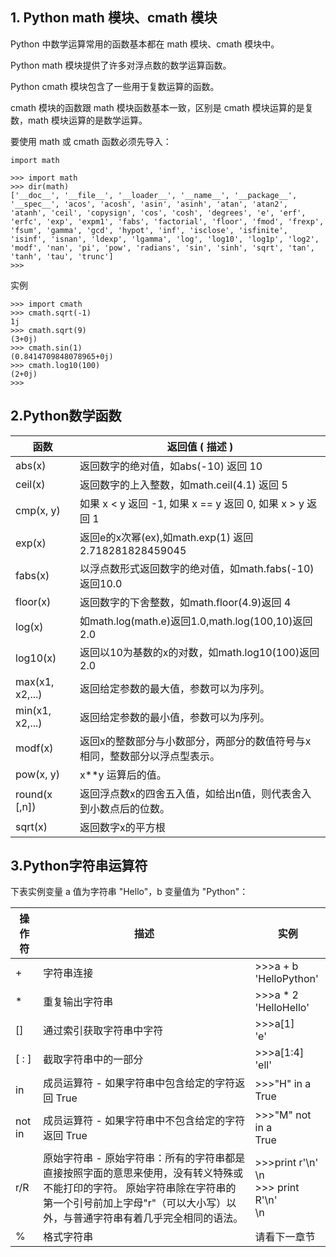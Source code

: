 ## 1. Python math 模块、cmath 模块 
Python 中数学运算常用的函数基本都在 math 模块、cmath 模块中。

Python math 模块提供了许多对浮点数的数学运算函数。

Python cmath 模块包含了一些用于复数运算的函数。

cmath 模块的函数跟 math 模块函数基本一致，区别是 cmath 模块运算的是复数，math 模块运算的是数学运算。

要使用 math 或 cmath 函数必须先导入：

```
import math
```
```
>>> import math
>>> dir(math)
['__doc__', '__file__', '__loader__', '__name__', '__package__', '__spec__', 'acos', 'acosh', 'asin', 'asinh', 'atan', 'atan2', 'atanh', 'ceil', 'copysign', 'cos', 'cosh', 'degrees', 'e', 'erf', 'erfc', 'exp', 'expm1', 'fabs', 'factorial', 'floor', 'fmod', 'frexp', 'fsum', 'gamma', 'gcd', 'hypot', 'inf', 'isclose', 'isfinite', 'isinf', 'isnan', 'ldexp', 'lgamma', 'log', 'log10', 'log1p', 'log2', 'modf', 'nan', 'pi', 'pow', 'radians', 'sin', 'sinh', 'sqrt', 'tan', 'tanh', 'tau', 'trunc']
>>>
```
实例
```
>>> import cmath
>>> cmath.sqrt(-1)
1j
>>> cmath.sqrt(9)
(3+0j)
>>> cmath.sin(1)
(0.8414709848078965+0j)
>>> cmath.log10(100)
(2+0j)
>>>
```

## 2.Python数学函数
|函数 |	返回值 ( 描述 )|
|---|---|
|abs(x)	   |返回数字的绝对值，如abs(-10) 返回 10|
|ceil(x) 	|返回数字的上入整数，如math.ceil(4.1) 返回 5|
|cmp(x, y)|如果 x < y 返回 -1, 如果 x == y 返回 0, 如果 x > y 返回 1|
|exp(x) 	|返回e的x次幂(ex),如math.exp(1) 返回2.718281828459045|
|fabs(x)	|以浮点数形式返回数字的绝对值，如math.fabs(-10) 返回10.0|
|floor(x) |返回数字的下舍整数，如math.floor(4.9)返回 4|
|log(x) 	|如math.log(math.e)返回1.0,math.log(100,10)返回2.0|
|log10(x) |返回以10为基数的x的对数，如math.log10(100)返回 2.0|
|max(x1, x2,...) 	|返回给定参数的最大值，参数可以为序列。|
|min(x1, x2,...) 	|返回给定参数的最小值，参数可以为序列。|
|modf(x) 	|返回x的整数部分与小数部分，两部分的数值符号与x相同，整数部分以浮点型表示。|
|pow(x, y)	|x**y 运算后的值。|
|round(x [,n])	|返回浮点数x的四舍五入值，如给出n值，则代表舍入到小数点后的位数。|
|sqrt(x) 	|返回数字x的平方根|


## 3.Python字符串运算符
下表实例变量 a 值为字符串 "Hello"，b 变量值为 "Python"：

|操作符|   描述 |	实例|
|---|---|---|
|+	   |字符串连接	 |  >>>a + b <br>'HelloPython'|
|*	   |重复输出字符串	|>>>a * 2<br>'HelloHello'|
|[]	   |通过索引获取字符串中字符|>>>a[1] <br>'e'|
|[ : ]	| 截取字符串中的一部分|	>>>a[1:4]<br>'ell'|
|in	   |成员运算符 - 如果字符串中包含给定的字符返回 True 	   | >>>"H" in a <br>True|
|not in |成员运算符 - 如果字符串中不包含给定的字符返回 True 	|>>>"M" not in a<br>True |
|r/R	   |原始字符串 - 原始字符串：所有的字符串都是直接按照字面的意思来使用，没有转义特殊或不能打印的字符。 原始字符串除在字符串的第一个引号前加上字母"r"（可以大小写）以外，与普通字符串有着几乎完全相同的语法。	 |>>>print r'\n'<br>\n<br>>>> print R'\n'<br>\n<br>
|%	|格式字符串	|请看下一章节|